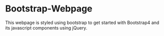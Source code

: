 # Bootstrap-Webpage
This webpage is styled using bootstrap to get started with Bootstrap4 and its javascript components using jQuery.
